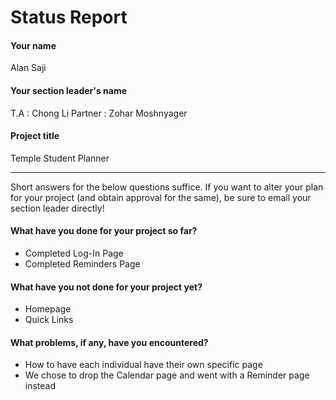 # Status Report

#### Your name

Alan Saji

#### Your section leader's name

T.A : Chong Li
Partner : Zohar Moshnyager

#### Project title

Temple Student Planner

***

Short answers for the below questions suffice. If you want to alter your plan for your project (and obtain approval for the same), be sure to email your section leader directly!

#### What have you done for your project so far?
- Completed Log-In Page
- Completed Reminders Page

#### What have you not done for your project yet?
- Homepage 
- Quick Links

#### What problems, if any, have you encountered?
- How to have each individual have their own specific page
- We chose to drop the Calendar page and went with a Reminder page instead
